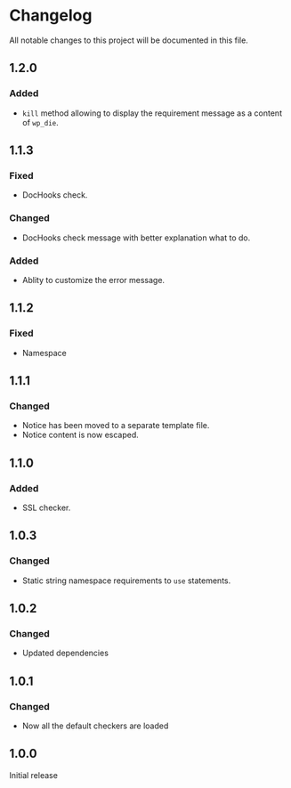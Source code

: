 # Changelog
All notable changes to this project will be documented in this file.

## 1.2.0

### Added
- `kill` method allowing to display the requirement message as a content of `wp_die`.

## 1.1.3

### Fixed
- DocHooks check.

### Changed
- DocHooks check message with better explanation what to do.

### Added
- Ablity to customize the error message.

## 1.1.2

### Fixed
- Namespace

## 1.1.1

### Changed
- Notice has been moved to a separate template file.
- Notice content is now escaped.

## 1.1.0

### Added
- SSL checker.

## 1.0.3

### Changed
- Static string namespace requirements to `use` statements.

## 1.0.2

### Changed
- Updated dependencies

## 1.0.1

### Changed
- Now all the default checkers are loaded

## 1.0.0

Initial release
